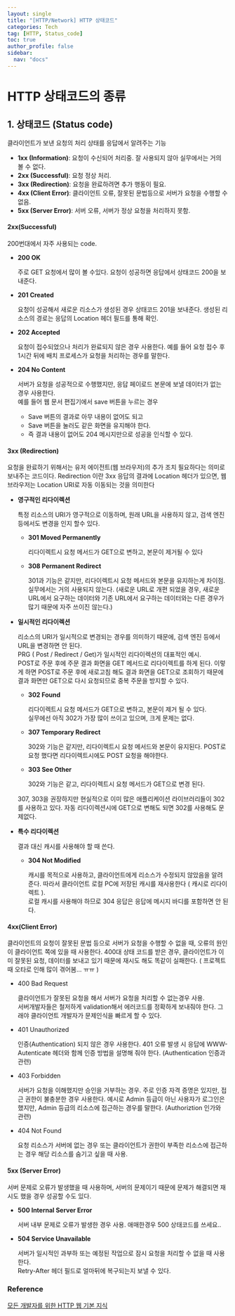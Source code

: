 ```yaml
---
layout: single
title: "[HTTP/Network] HTTP 상태코드"
categories: Tech
tag: [HTTP, Status_code]
toc: true
author_profile: false
sidebar:
  nav: "docs"
---
```


# HTTP 상태코드의 종류

## 1. 상태코드 (Status code)

클라이언트가 보낸 요청의 처리 상태를 응답에서 알려주는 기능

- **1xx (Information)**: 요청이 수신되어 처리중. 잘 사용되지 않아 실무에서는 거의 볼 수 없다.
- **2xx (Successful)**: 요청 정상 처리.
- **3xx (Redirection)**: 요청을 완료하려면 추가 행동이 필요.
- **4xx (Client Error)**: 클라이언트 오류, 잘못된 문법등으로 서버가 요청을 수행할 수 없음.
- **5xx (Server Error)**: 서버 오류, 서버가 정상 요청을 처리하지 못함.

#### 2xx(Successful)

200번대에서 자주 사용되는 code.

- **200 OK**

  주로 GET 요청에서 많이 볼 수있다. 요청이 성공하면 응답에서 상태코드 200을 보내준다.

- **201 Created**

  요청이 성공해서 새로운 리소스가 생성된 경우 상태코드 201을 보내준다. 생성된 리소스의 경로는 응답의 Location 헤더 필드를 통해 확인.

- **202 Accepted**

  요청이 접수되었으나 처리가 완료되지 않은 경우 사용한다. 예를 들어 요청 접수 후 1시간 뒤에 배치 프로세스가 요청을 처리하는 경우를 말한다.

- **204 No Content**

  서버가 요청을 성공적으로 수행했지만, 응답 페이로드 본문에 보낼 데이터가 없는 경우 사용한다.<br>예를 들어 웹 문서 편집기에서 save 버튼을 누르는 경우

  - Save 버튼의 결과로 아무 내용이 없어도 되고
  - Save 버튼을 눌러도 같은 화면을 유지해야 한다.
  - 즉 결과 내용이 없어도 204 메시지만으로 성공을 인식할 수 있다.

#### 3xx (Redirection)

요청을 완료하기 위해서는 유저 에이전트(웹 브라우저)의 추가 조치 필요하다는 의미로 보내주는 코드이다. Redirection 이란 3xx 응답의 결과에 Location 헤더가 있으면, 웹 브라우저는 Location URI로 자동 이동되는 것을 의미한다

- **영구적인 리다이렉션**

  특정 리소스의 URI가 영구적으로 이동하며, 원래 URL을 사용하지 않고, 검색 엔진 등에서도 변경을 인지 할수 있다.

  - **301 Moved Permanently**

    리다이렉트시 요청 메서드가 GET으로 변하고, 본문이 제거될 수 있다

  - **308 Permanent Redirect**

    301과 기능은 같지만, 리다이렉트시 요청 메서드와 본문을 유지하는게 차이점.<br>실무에서는 거의 사용되지 않는다. (새로운 URL로 개편 되었을 경우, 새로운 URL에서 요구하는 데이터와 기존 URL에서 요구하는 데이터와는 다른 경우가 많기 때문에 자주 쓰이진 않는다.)

- **일시적인 리다이렉션**

  리소스의 URI가 일시적으로 변경되는 경우를 의미하기 때문에, 검색 엔진 등에서 URL을 변경하면 안 된다.<br>PRG ( Post / Redirect / Get)가 일시적인 리다이렉션의 대표적인 예시.<br>POST로 주문 후에 주문 결과 화면을 GET 메서드로 리다이렉트를 하게 된다. 이렇게 하면 POST로 주문 후에 새로고침 해도 결과 화면을 GET으로 조회하기 때문에 결과 화면만 GET으로 다시 요청되므로 중복 주문을 방지할 수 있다. 

  - **302 Found**

    리다이렉트시 요청 메서드가 GET으로 변하고, 본문이 제거 될 수 있다.<br>실무에선 아직 302가 가장 많이 쓰이고 있으며, 크게 문제는 없다.

  - **307 Temporary Redirect**

    302와 기능은 같지만, 리다이렉트시 요청 메서드와 본문이 유지된다. POST로 요청 했다면 리다이렉트시에도 POST 요청을 해야한다.

  - **303 See Other**

    302와 기능은 같고, 리다이렉트시 요청 메서드가 GET으로 변경 된다.

  307, 303을 권장하지만 현실적으로 이미 많은 애플리케이션 라이브러리들이 302를 사용하고 있다. 자동 리다이렉션시에 GET으로 변해도 되면 302를 사용해도 문제없다.

- **특수 리다이렉션**

  결과 대신 캐시를 사용해야 할 때 쓴다.

  - **304 Not Modified**

    캐시를 목적으로 사용하고, 클라이언트에게 리소스가 수정되지 않았음을 알려준다. 따라서 클라이언트 로컬 PC에 저장된 캐시를 재사용한다 ( 캐시로 리다이렉트 ).<br>로컬 캐시를 사용해야 하므로 304 응답은 응답에 메시지 바디를 포함하면 안 된다.

#### 4xx(Client Error)

클라이언트의 요청이 잘못된 문법 등으로 서버가 요청을 수행할 수 없을 때, 오류의 원인이 클라이언트 쪽에 있을 때 사용한다. 400대 상태 코드를 받은 경우, 클라이언트가 이미 잘못된 요청, 데이터를 보내고 있기 때문에 재시도 해도 똑같이 실패한다. ( 프로젝트 때 오타로 인해 많이 겪어봄... ㅠㅠ )

- 400 Bad Request

  클라이언트가 잘못된 요청을 해서 서버가 요청을 처리할 수 없는경우 사용.<br>서버개발자들은 철저하게 validation해서 에러코드를 정확하게 보내줘야 한다. 그래야 클라이언트 개발자가 문제인식을 빠르게 할 수 있다.

- 401 Unauthorized

  인증(Authentication) 되지 않은 경우 사용한다. 401 오류 발생 시 응답에 WWW-Autenticate 헤더와 함께 인증 방법을 설명해 줘야 한다. (Authentication 인증과 관련)

- 403 Forbidden

  서버가 요청을 이해했지만 승인을 거부하는 경우. 주로 인증 자격 증명은 있지만, 접근 권한이 불충분한 경우 사용한다. 예시로 Admin 등급이 아닌 사용자가 로그인은 했지만, Admin 등급의 리소스에 접근하는 경우를 말한다. (Authoriztion 인가와 관련)

- 404 Not Found

  요청 리소스가 서버에 없는 경우 또는 클라이언트가 권한이 부족한 리소스에 접근하는 경우 해당 리소스를 숨기고 싶을 때 사용.

#### 5xx (Server Error)

서버 문제로 오류가 발생했을 때 사용하며, 서버의 문제이기 때문에 문제가 해결되면 재시도 했을 경우 성공할 수도 있다.

- **500 Internal Server Error**

  서버 내부 문제로 오류가 발생한 경우 사용. 애매한경우 500 상태코드를 쓰세요..

- **504 Service Unavailable**

  서버가 일시적인 과부하 또는 예정된 작업으로 잠시 요청을 처리할 수 없을 때 사용한다.<br> Retry-After 헤더 필드로 얼마뒤에 복구되는지 보낼 수 있다.

### Reference

[모든 개발자를 위한 HTTP 웹 기본 지식](https://www.inflearn.com/course/http-%EC%9B%B9-%EB%84%A4%ED%8A%B8%EC%9B%8C%ED%81%AC)

